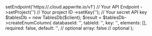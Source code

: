 <?php

use Appwrite\Client;
use Appwrite\Services\TablesDb;

$client = (new Client())
    ->setEndpoint('https://<REGION>.cloud.appwrite.io/v1') // Your API Endpoint
    ->setProject('<YOUR_PROJECT_ID>') // Your project ID
    ->setKey('<YOUR_API_KEY>'); // Your secret API key

$tablesDb = new TablesDb($client);

$result = $tablesDb->createEnumColumn(
    databaseId: '<DATABASE_ID>',
    tableId: '<TABLE_ID>',
    key: '',
    elements: [],
    required: false,
    default: '<DEFAULT>', // optional
    array: false // optional
);
